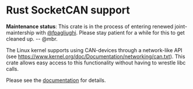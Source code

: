 Rust SocketCAN support
======================

**Maintenance status**: This crate is in the process of entering renewed joint-maintership with [@fpagliughi](https://github.com/fpagliughi). Please stay patient for a while for this to get cleaned up. -- @mbr.

The Linux kernel supports using CAN-devices through a network-like API
(see https://www.kernel.org/doc/Documentation/networking/can.txt). This
crate allows easy access to this functionality without having to wrestle
libc calls.

Please see the [documentation](https://docs.rs/socketcan) for details.

